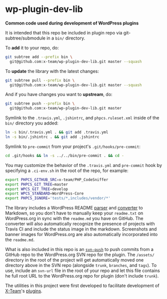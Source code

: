 wp-plugin-dev-lib
=================

**Common code used during development of WordPress plugins**

It is intended that this repo be included in plugin repo via git-subtree/submodule in a `bin/` directory.

To **add** it to your repo, do:

```bash
git subtree add --prefix bin \
  git@github.com:x-team/wp-plugin-dev-lib.git master --squash
```

To **update** the library with the latest changes:

```bash
git subtree pull --prefix bin \
  git@github.com:x-team/wp-plugin-dev-lib.git master --squash
```

And if you have changes you want to **upstream**, do:

```bash
git subtree push --prefix bin \
  git@github.com:x-team/wp-plugin-dev-lib.git master
```

Symlink to the `.travis.yml`, `.jshintrc`, and `phpcs.ruleset.xml` inside of the `bin/` directory you added:

```bash
ln -s bin/.travis.yml . && git add .travis.yml
ln -s bin/.jshintrc . && git add .jshintrc
```

Symlink to `pre-commit` from your project's `.git/hooks/pre-commit`:

```bash
cd .git/hooks && ln -s ../../bin/pre-commit . && cd -
```

You may customize the behavior of the `.travis.yml` and `pre-commit` hook by
specifying a `.ci-env.sh` in the root of the repo, for example:

```bash
export PHPCS_GITHUB_SRC=x-team/PHP_CodeSniffer
export PHPCS_GIT_TREE=master
export WPCS_GIT_TREE=develop
export WPCS_STANDARD=WordPress-Core
export PHPCS_IGNORE='tests/*,includes/vendor/*'
```

The library includes a WordPress README [parser](class-wordpress-readme-parser.php) and [converter](generate-markdown-readme) to Markdown,
so you don't have to manually keep your `readme.txt` on WordPress.org in sync with the `readme.md` you have on GitHub. The
converter will also automatically recognize the presence of projects with Travis CI and include the status image
in the markdown. Screenshots and banner images for WordPress.org are also automatically incorporated into the `readme.md`.

What is also included in this repo is an [`svn-push`](svn-push) to push commits from a GitHub repo to the WordPress.org SVN repo for the plugin.
The `/assets/` directory in the root of the project will get automatically moved one directory above in the SVN repo (alongside
`trunk`, `branches`, and `tags`). To use, include an `svn-url` file in the root of your repo and let this file contains he full root URL
to the WordPress.org repo for plugin (don't include `trunk`).

The utilities in this project were first developed to facilitate development of [X-Team](http://x-team.com/wordpress/)'s [plugins](http://profiles.wordpress.org/x-team/).
